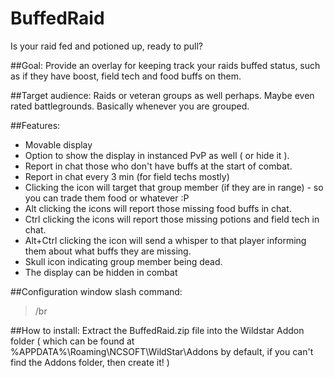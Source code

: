 BuffedRaid
==========
Is your raid fed and potioned up, ready to pull?

##Goal:
Provide an overlay for keeping track your raids buffed status, such as if they have boost, field tech and food buffs on them.

##Target audience:
Raids or veteran groups as well perhaps. Maybe even rated battlegrounds. Basically whenever you are grouped.

##Features:
* Movable display
* Option to show the display in instanced PvP as well ( or hide it ).
* Report in chat those who don't have buffs at the start of combat.
* Report in chat every 3 min (for field techs mostly)
* Clicking the icon will target that group member (if they are in range) - so you can trade them food or whatever :P
* Alt clicking the icons will report those missing food buffs in chat.
* Ctrl clicking the icons will report those missing potions and field tech in chat.
* Alt+Ctrl clicking the icon will send a whisper to that player informing them about what buffs they are missing.
* Skull icon indicating group member being dead.
* The display can be hidden in combat

##Configuration window slash command:
> /br

##How to install:
Extract the BuffedRaid.zip file into the Wildstar Addon folder ( which can be found at %APPDATA%\Roaming\NCSOFT\WildStar\Addons by default, if you can't find the Addons folder, then create it! )